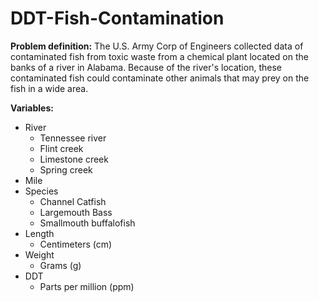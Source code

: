 # DDT-Fish-Contamination
**Problem definition:** The U.S. Army Corp of Engineers collected data of contaminated fish from toxic waste from a chemical plant located on the banks of a river in Alabama. Because of the river's location, these contaminated fish could contaminate other animals that may prey on the fish in a wide area.<br>

**Variables:**
- River
    - Tennessee river
    - Flint creek
    - Limestone creek
    - Spring creek
- Mile
- Species
    - Channel Catfish
    - Largemouth Bass
    - Smallmouth buffalofish
- Length
    - Centimeters (cm)
- Weight
    - Grams (g)
- DDT
    - Parts per million (ppm)
